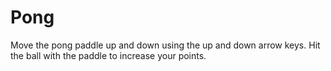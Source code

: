 Pong
====
Move the pong paddle up and down using the up and down arrow keys. 
Hit the ball with the paddle to increase your points. 
